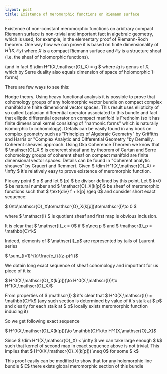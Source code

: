 ```yaml
---
layout: post
title: Existence of meromorphic functions on Riemann surface
---
```


Existence of non-constant meromorphic functions on arbitrary compact Riemann surface is non-trivial and important fact in algebraic geometry, which is used, for example, in the elementary proof of Riemann-Roch theorem.
One way how we can prove it is based on finite dimensionality of $H^1(X,\mathscr{O}_X)$ where $X$ is a compact Riemann surface and $\mathscr{O}_X$ is a structure sheaf (i.e. the sheaf of holomorphic functions).

(and in fact $ \dim H^1(X,\mathscr{O}_X) = g $ where $lg$ is genus of $X$, which by Serre duality also equals dimension of space of holomorphic 1-forms)

There are few ways to see this:

Hodge theory. Using heavy functional analysis it is possible to prove that cohomology groups of any holomorphic vector bundle on compact complex manifold are finite dimensional vector spaces. This result uses ellipticity of so called Laplacian differential operator associated to this bundle and fact that elliptic differential operator on compact manifold is Fredholm (so it has finite dimensional kernel consisting of "harmonic forms" which is naturally isomorphic to cohomology). Details can be easily found in any book on complex geometry such as "Principles of Algebraic Geometry" by Griffiths and Harris or "Complex Analytic and Differential Geometry "by Demailly. 
Coherent sheaves approach. Using Oka Coherence Theorem we know that $ \mathscr{O}_X $ is coherent sheaf and by theorem of Cartan and Serre cohomology groups of coherent sheaf on compact manifold are finite dimensional vector spaces. Details can be found in "Coherent analytic sheaves" by Grauert and Remmert.
Given $ \dim H^1(X,\mathscr{O}_X) < \infty $ it's relatively easy to prove existence of meromorphic function.

Fix any point $ p $ and let $ [p] $ be divisor defined by this point. Let $ k>0 $ be natural number and $ \mathscr{O}_X(k[p])$ be sheaf of meromorphic functions such that $ \text{div} f + k[p] \geq 0$ and consider short exact sequence:

$ 0\to\mathscr{O}_X\to\mathscr{O}_X(k[p])\to\mathscr{I}\to 0 $

where $ \mathscr{I} $ is quotient sheaf and first map is obvious inclusion.

It is clear that $ \mathscr{I}_x = 0$ if $ x\neq p \$ and $ \mathscr{I}_p = \mathbb{C}^k$

Indeed, elements of $ \mathscr{I}_p$ are represented by tails of Laurent series

$ \sum_{i=1}^{k}\frac{c_i}{(z-p)^i}$

We obtain long exact sequence of sheaf cohomology and important for us piece of it is:

$ H^0(X,\mathscr{O}_X(k[p]))\to H^0(X,\mathscr{I})\to H^1(X,\mathscr{O}_X)$

From properties of $ \mathscr{I} $ it's clear that $ H^0(X,\mathscr{I}) = \mathbb{C}^k$ (any such section is determined by value of it's stalk at $ p$ and clearly for each stalk at $ p$ locally exists meromorphic function inducing it)

So we get following exact sequence

$ H^0(X,\mathscr{O}_X(k[p]))\to \mathbb{C}^k\to H^1(X,\mathscr{O}_X)$

Since $ \dim H^1(X,\mathscr{O}_X) < \infty $ we can take large enough $ k$ such that kernel of second map in exact sequence above is not trivial. This implies that $ H^0(X,\mathscr{O}_X(k[p])) \neq 0$ for some $ k$

This proof easily can be modified to show that for any holomorphic line bundle $ E$ there exists global meromorphic section of this bundle



